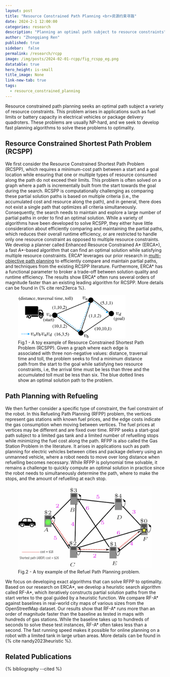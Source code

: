 ```yaml
---
layout: post
title: "Resource Constrained Path Planning <br>资源约束寻路"
date: 2024-2-1 12:00:00
categories: research
description: "Planning an optimal path subject to resource constraints"
author: "Zhongqiang Ren"
published: true
sidebar:  false
permalink: /research/rcpp
image: /img/posts/2024-02-01-rcpp/fig_rcspp_eg.png
datatable: true
hero_height: is-small
title_image: None
link-new-tab: true
tags:
  - resource_constrained_planning
---
```


Resource constrained path planning seeks an optimal path subject a variety of resource constraints. This problem arises in applications such as fuel limits or battery capacity in electrical vehicles or package delivery quadroters. These problems are usually NP-hard, and we seek to develop fast planning algorithms to solve these problems to optimality.

## Resource Constrained Shortest Path Problem (RCSPP)

We first consider the Resource Constrained Shortest Path Problem (RCSPP), which requires a minimum-cost path between a start and a goal location while ensuring that one or multiple types of resource consumed along the path do not exceed their limits.
This problem is often solved on a graph where a path is incrementally built from the start towards the goal during the search.
RCSPP is computationally challenging as comparing these partial solution paths is based on multiple criteria (i.e., the accumulated cost and resource along the path), and in general, there does not exist a single path that optimizes all criteria simultaneously.
Consequently, the search needs to maintain and explore a large number of partial paths in order to find an optimal solution.
While a variety of algorithms have been developed to solve RCSPP, they either have little consideration about efficiently comparing and maintaining the partial paths, which reduces their overall runtime efficiency, or are restricted to handle only one resource constraint as opposed to multiple resource constraints.
We develop a planner called Enhanced Resource Constrained A\* (ERCA\*), a fast A\*-based algorithm that can find an optimal solution while satisfying multiple resource constraints.
ERCA\* leverages our prior research in [multi-objective path planning](/research/mopp) to efficiently compare and maintain partial paths, and techniques from the existing RCSPP literature. Furthermore, ERCA\* has a functional parameter to broker a trade-off between solution quality and runtime efficiency.
The results show ERCA\* often runs several orders of magnitude faster than an existing leading algorithm for RCSPP. More details can be found in {% cite ren23erca %}.


<figure>
 <img src="/img/posts/2024-02-01-rcpp/fig_rcspp_eg.png" alt="image" style="width:80%"/>
  <figcaption>Fig.1 - A toy example of Resource Constrained Shortest Path Problem (RCSPP). Given a graph where each edge is associated with three non-negative values: distance, traversal time and toll, the problem seeks to find a minimum distance path from the start to the goal while satisfying two resource constraints, i.e, the arrival time must be less than three and the accumulated toll must be less than six. The blue dotted lines show an optimal solution path to the problem.
  </figcaption>
</figure>


## Path Planning with Refueling

We then further consider a specific type of constraint, the fuel constraint of the robot. 
In this Refueling Path Planning (RFPP) problem, the vertices represent gas stations with known fuel prices, and the edge costs indicate the gas consumption when moving between vertices. The fuel prices at vertices may be different and are fixed over time. RFPP seeks a start-goal path subject to a limited gas tank and a limited number of refuelling stops while minimizing the fuel cost along the path. RFPP is also called the Gas Station Problem in the literature. It arises in applications such as path planning for electric vehicles between cities and package delivery using an unmanned vehicle, where a robot needs to move over long distance when refuelling becomes necessary. While RFPP is polynomial time solvable, it remains a challenge to quickly compute an optimal solution in practice since the robot needs to simultaneously determine the path, where to make the stops, and the amount of refuelling at each stop.

<figure>
 <img src="/img/posts/2024-02-01-rcpp/fig_refuel.png" alt="image"/>
  <figcaption>Fig.2 - A toy example of the Refuel Path Planning problem.
  </figcaption>
</figure>

We focus on developing exact algorithms that can solve RFPP to optimality. Based on our research on ERCA\*, we develop a heuristic search algorithm called RF-A\*, which iteratively constructs partial solution paths from the start vertex to the goal guided by a heuristic function. We compare RF-A\* against baselines in real-world city maps of various sizes from the OpenStreetMap dataset. Our results show that RF-A\* runs more than an order of magnitude faster than the baseline as tested in maps with hundreds of gas stations.
While the baseline takes up to hundreds of seconds to solve these test instances, RF-A\* often takes less than a second. The fast running speed makes it possible for online planning on a robot with a limited tank in large urban areas. More details can be found in {% cite nandy2023heuristic %}.

## Related Publications

{% bibliography --cited %}






